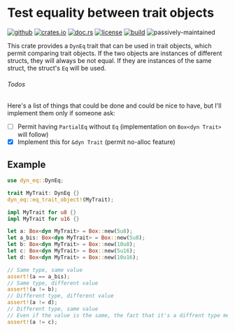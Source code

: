Test equality between trait objects
===================================

[![github](https://img.shields.io/badge/github-rayzeq/dyn--eq-a?style=flat-square&logo=github)](https://github.com/Rayzeq/dyn-eq)
[![crates.io](https://img.shields.io/crates/v/dyn-eq?style=flat-square&logo=rust)](https://crates.io/crates/dyn-eq)
[![doc.rs](https://img.shields.io/badge/docs.rs-dyn--eq-a?style=flat-square&logo=docs.rs)](https://docs.rs/dyn-eq)
[![license](https://img.shields.io/crates/l/dyn-eq?style=flat-square)](https://www.mozilla.org/en-US/MPL/2.0/)
[![build](https://img.shields.io/github/actions/workflow/status/Rayzeq/dyn-eq/rust.yml?style=flat-square)](https://github.com/Rayzeq/dyn-eq/actions?query=branch%3Amain)
![passively-maintained](https://img.shields.io/badge/maintenance-passively--maintained-brightgreen?style=flat-square)

This crate provides a `DynEq` trait that can be used in trait objects,
which permit comparing trait objects. If the two objects are instances of
different structs, they will always be not equal. If they are instances
of the same struct, the struct's `Eq` will be used.

###### Todos

Here's a list of things that could be done and could be nice to have, but I'll implement them only if someone ask:
  - [ ] Permit having `PartialEq` without `Eq` (implementation on `Box<dyn Trait>` will follow)
  - [x] Implement this for `&dyn Trait` (permit no-alloc feature)

## Example

```rust
use dyn_eq::DynEq;

trait MyTrait: DynEq {}
dyn_eq::eq_trait_object!(MyTrait);

impl MyTrait for u8 {}
impl MyTrait for u16 {}

let a: Box<dyn MyTrait> = Box::new(5u8);
let a_bis: Box<dyn MyTrait> = Box::new(5u8);
let b: Box<dyn MyTrait> = Box::new(10u8);
let c: Box<dyn MyTrait> = Box::new(5u16);
let d: Box<dyn MyTrait> = Box::new(10u16);

// Same type, same value
assert!(a == a_bis);
// Same type, different value
assert!(a != b);
// Different type, different value
assert!(a != d);
// Different type, same value
// Even if the value is the same, the fact that it's a diffrent type means it's not equal
assert!(a != c);
```